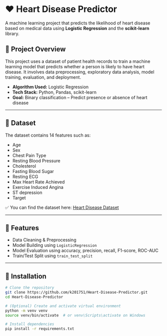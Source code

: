 # ❤️ Heart Disease Predictor

A machine learning project that predicts the likelihood of heart disease based on medical data using **Logistic Regression** and the **scikit-learn** library.

## 📌 Project Overview

This project uses a dataset of patient health records to train a machine learning model that predicts whether a person is likely to have heart disease. It involves data preprocessing, exploratory data analysis, model training, evaluation, and deployment.

- **Algorithm Used:** Logistic Regression
- **Tech Stack:** Python, Pandas, scikit-learn
- **Goal:** Binary classification – Predict presence or absence of heart disease

---

## 📁 Dataset

The dataset contains 14 features such as:
- Age
- Sex
- Chest Pain Type
- Resting Blood Pressure
- Cholesterol
- Fasting Blood Sugar
- Resting ECG
- Max Heart Rate Achieved
- Exercise Induced Angina
- ST depression
- Target

✅ You can find the dataset here: [Heart Disease Dataset](https://www.kaggle.com/datasets/arezaei81/heartcsv)

---

## 🔧 Features

- Data Cleaning & Preprocessing
- Model Building using `LogisticRegression`
- Model Evaluation using accuracy, precision, recall, F1-score, ROC-AUC
- Train/Test Split using `train_test_split`

---

## 🧰 Installation

```bash
# Clone the repository
git clone https://github.com/k201751/Heart-Disease-Predictor.git
cd Heart-Disease-Predictor

# (Optional) Create and activate virtual environment
python -m venv venv
source venv/bin/activate  # or venv\Scripts\activate on Windows

# Install dependencies
pip install -r requirements.txt
